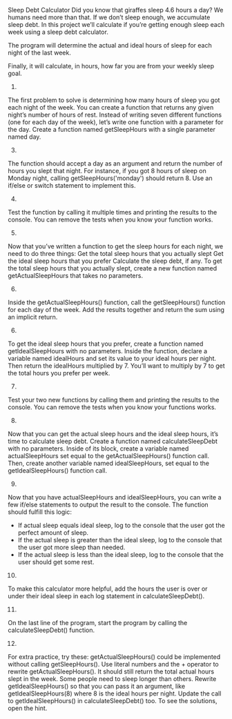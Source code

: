 Sleep Debt Calculator
Did you know that giraffes sleep 4.6 hours a day? We humans need more than that. 
If we don’t sleep enough, we accumulate sleep debt. 
In this project we’ll calculate if you’re getting enough sleep each week using a sleep debt calculator.

The program will determine the actual and ideal hours of sleep for each night of the last week.

Finally, it will calculate, in hours, how far you are from your weekly sleep goal.


1.
The first problem to solve is determining how many hours of sleep you got each night of the week.
You can create a function that returns any given night’s number of hours of rest. Instead of writing seven different functions (one for each day of the week), let’s write one function with a parameter for the day.
Create a function named getSleepHours with a single parameter named day.

3.
The function should accept a day as an argument and return the number of hours you slept that night.
For instance, if you got 8 hours of sleep on Monday night, calling getSleepHours('monday') should return 8.
Use an if/else or switch statement to implement this.

4.
Test the function by calling it multiple times and printing the results to the console.
You can remove the tests when you know your function works.

5.
Now that you’ve written a function to get the sleep hours for each night, we need to do three things:
Get the total sleep hours that you actually slept
Get the ideal sleep hours that you prefer
Calculate the sleep debt, if any.
To get the total sleep hours that you actually slept, create a new function named getActualSleepHours that takes no parameters.

6.
Inside the getActualSleepHours() function, call the getSleepHours() function for each day of the week.
Add the results together and return the sum using an implicit return.

6.
To get the ideal sleep hours that you prefer, create a function named getIdealSleepHours with no parameters.
Inside the function, declare a variable named idealHours and set its value to your ideal hours per night. Then return the idealHours multiplied by 7.
You’ll want to multiply by 7 to get the total hours you prefer per week.

7.
Test your two new functions by calling them and printing the results to the console.
You can remove the tests when you know your functions works.

8.
Now that you can get the actual sleep hours and the ideal sleep hours, it’s time to calculate sleep debt.
Create a function named calculateSleepDebt with no parameters.
Inside of its block, create a variable named actualSleepHours set equal to the getActualSleepHours() function call.
Then, create another variable named idealSleepHours, set equal to the getIdealSleepHours() function call.

9.
Now that you have actualSleepHours and idealSleepHours, you can write a few if/else statements to output the result to the console. The function should fulfill this logic:

- If actual sleep equals ideal sleep, log to the console that the user got the perfect amount of sleep.
- If the actual sleep is greater than the ideal sleep, log to the console that the user got more sleep than needed.
- If the actual sleep is less than the ideal sleep, log to the console that the user should get some rest.

10.
To make this calculator more helpful, add the hours the user is over or under their ideal sleep in each log statement in calculateSleepDebt().  

11.
On the last line of the program, start the program by calling the calculateSleepDebt() function.

12.
For extra practice, try these:
getActualSleepHours() could be implemented without calling getSleepHours(). Use literal numbers and the + operator to rewrite getActualSleepHours(). It should still return the total actual hours slept in the week.
Some people need to sleep longer than others. Rewrite getIdealSleepHours() so that you can pass it an argument, like getIdealSleepHours(8) where 8 is the ideal hours per night. Update the call to getIdealSleepHours() in calculateSleepDebt() too.
To see the solutions, open the hint.
